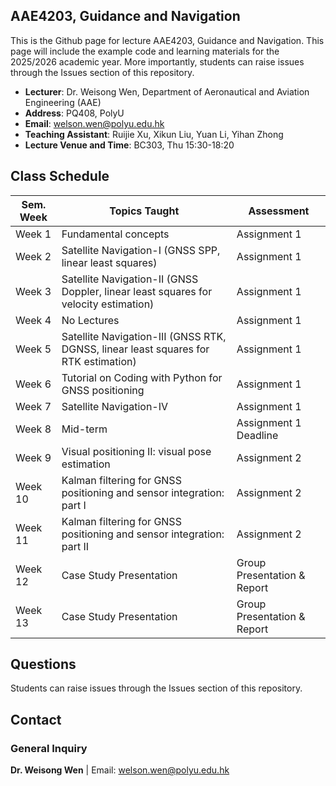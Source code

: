 ## AAE4203, Guidance and Navigation 

This is the Github page for lecture AAE4203, Guidance and Navigation. This page will include the example code and learning materials for the 2025/2026 academic year. More importantly, students can raise issues through the Issues section of this repository.

- **Lecturer**: Dr. Weisong Wen, Department of Aeronautical and Aviation Engineering (AAE)
- **Address**: PQ408, PolyU 
- **Email**: welson.wen@polyu.edu.hk
- **Teaching Assistant**: Ruijie Xu, Xikun Liu, Yuan Li, Yihan Zhong
- **Lecture Venue and Time**: BC303, Thu 15:30-18:20

## Class Schedule

| Sem. Week | Topics Taught | Assessment |
|-----------|---------------|------------|
| Week 1    | Fundamental concepts | Assignment 1 |
| Week 2    | Satellite Navigation-I (GNSS SPP, linear least squares) | Assignment 1 |
| Week 3    | Satellite Navigation-II (GNSS Doppler, linear least squares for velocity estimation) | Assignment 1 |
| Week 4    | No Lectures | Assignment 1 |
| Week 5    | Satellite Navigation-III (GNSS RTK, DGNSS, linear least squares for RTK estimation) | Assignment 1 |
| Week 6    | Tutorial on Coding with Python for GNSS positioning | Assignment 1 |
| Week 7    | Satellite Navigation-IV | Assignment 1 |
| Week 8    | Mid-term | Assignment 1 Deadline |
| Week 9    | Visual positioning II: visual pose estimation | Assignment 2 |
| Week 10   | Kalman filtering for GNSS positioning and sensor integration: part I | Assignment 2 |
| Week 11   | Kalman filtering for GNSS positioning and sensor integration: part II | Assignment 2 |
| Week 12   | Case Study Presentation | Group Presentation & Report |
| Week 13   | Case Study Presentation | Group Presentation & Report |

## Questions
Students can raise issues through the Issues section of this repository.

## Contact
### General Inquiry
**Dr. Weisong Wen** | Email: welson.wen@polyu.edu.hk
